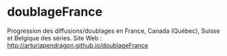 # doublageFrance
Progression des diffusions/doublages en France, Canada (Québec), Suisse et Belgique des séries. 
Site Web : http://arturiapendragon.github.io/doublageFrance 
